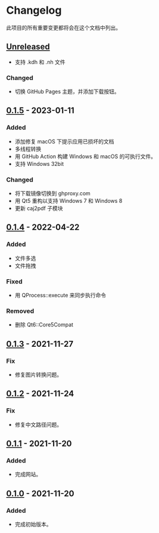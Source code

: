 # Changelog

此项目的所有重要变更都将会在这个文档中列出。

## [Unreleased]

- 支持 .kdh 和 .nh 文件

### Changed

- 切换 GitHub Pages 主题，并添加下载按钮。

## [0.1.5] - 2023-01-11

### Added

- 添加修复 macOS 下提示应用已损坏的文档
- 多线程转换
- 用 GitHub Action 构建 Windows 和 macOS 的可执行文件。
- 支持 Windows 32bit

### Changed

- 将下载镜像切换到 ghproxy.com
- 用 Qt5 重构以支持 Windows 7 和 Windows 8
- 更新 caj2pdf 子模块

## [0.1.4] - 2022-04-22

### Added

- 文件多选
- 文件拖拽

### Fixed

- 用 QProcess::execute 来同步执行命令

### Removed

- 删除 Qt6::Core5Compat

## [0.1.3] - 2021-11-27

### Fix

- 修复图片转换问题。

## [0.1.2] - 2021-11-24

### Fix

- 修复中文路径问题。

## [0.1.1] - 2021-11-20

### Added

- 完成网站。

## [0.1.0] - 2021-11-20

### Added

- 完成初始版本。

[unreleased]: https://github.com/sainnhe/caj2pdf-qt/compare/v0.1.5...HEAD
[0.1.5]: https://github.com/sainnhe/caj2pdf-qt/compare/v0.1.4...v0.1.5
[0.1.4]: https://github.com/sainnhe/caj2pdf-qt/compare/v0.1.3...v0.1.4
[0.1.3]: https://github.com/sainnhe/caj2pdf-qt/compare/v0.1.2...v0.1.3
[0.1.2]: https://github.com/sainnhe/caj2pdf-qt/compare/v0.1.1...v0.1.2
[0.1.1]: https://github.com/sainnhe/caj2pdf-qt/compare/v0.1.0...v0.1.1
[0.1.0]: https://github.com/sainnhe/caj2pdf-qt/releases/tag/v0.1.0
